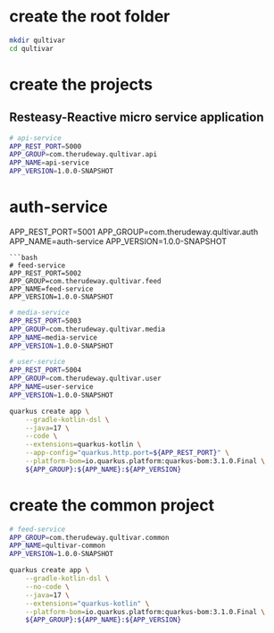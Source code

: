 # create the root folder
```bash
mkdir qultivar
cd qultivar
```

# create the projects

## Resteasy-Reactive micro service application
```bash
# api-service
APP_REST_PORT=5000
APP_GROUP=com.therudeway.qultivar.api
APP_NAME=api-service
APP_VERSION=1.0.0-SNAPSHOT
```
# auth-service
APP_REST_PORT=5001
APP_GROUP=com.therudeway.qultivar.auth
APP_NAME=auth-service
APP_VERSION=1.0.0-SNAPSHOT
```
```bash
# feed-service
APP_REST_PORT=5002
APP_GROUP=com.therudeway.qultivar.feed
APP_NAME=feed-service
APP_VERSION=1.0.0-SNAPSHOT
```
```bash
# media-service
APP_REST_PORT=5003
APP_GROUP=com.therudeway.qultivar.media
APP_NAME=media-service
APP_VERSION=1.0.0-SNAPSHOT
```
```bash
# user-service
APP_REST_PORT=5004
APP_GROUP=com.therudeway.qultivar.user
APP_NAME=user-service
APP_VERSION=1.0.0-SNAPSHOT
```

```bash
quarkus create app \
    --gradle-kotlin-dsl \
    --java=17 \
    --code \
    --extensions=quarkus-kotlin \
    --app-config="quarkus.http.port=${APP_REST_PORT}" \
    --platform-bom=io.quarkus.platform:quarkus-bom:3.1.0.Final \
    ${APP_GROUP}:${APP_NAME}:${APP_VERSION}
```

# create the common project
```bash
# feed-service
APP_GROUP=com.therudeway.qultivar.common
APP_NAME=qultivar-common
APP_VERSION=1.0.0-SNAPSHOT
```
```bash
quarkus create app \
    --gradle-kotlin-dsl \
    --no-code \
    --java=17 \
    --extensions="quarkus-kotlin" \
    --platform-bom=io.quarkus.platform:quarkus-bom:3.1.0.Final \
    ${APP_GROUP}:${APP_NAME}:${APP_VERSION}
```

